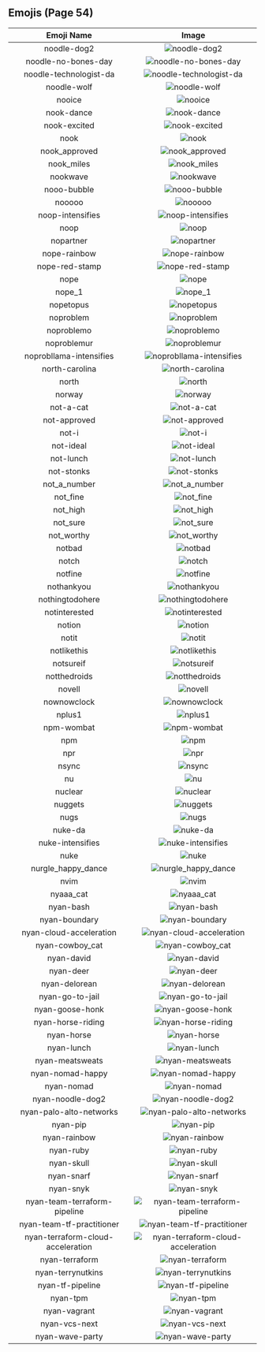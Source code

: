 
  ## Emojis (Page 54)
  |Emoji Name|Image|
  | :-: | :-: |
  |noodle-dog2| ![noodle-dog2](/output/noodle-dog2.png)|
  |noodle-no-bones-day| ![noodle-no-bones-day](/output/noodle-no-bones-day.png)|
  |noodle-technologist-da| ![noodle-technologist-da](/output/noodle-technologist-da.png)|
  |noodle-wolf| ![noodle-wolf](/output/noodle-wolf.png)|
  |nooice| ![nooice](/output/nooice.png)|
  |nook-dance| ![nook-dance](/output/nook-dance.gif)|
  |nook-excited| ![nook-excited](/output/nook-excited.gif)|
  |nook| ![nook](/output/nook.png)|
  |nook_approved| ![nook_approved](/output/nook_approved.gif)|
  |nook_miles| ![nook_miles](/output/nook_miles.jpg)|
  |nookwave| ![nookwave](/output/nookwave.png)|
  |nooo-bubble| ![nooo-bubble](/output/nooo-bubble.gif)|
  |nooooo| ![nooooo](/output/nooooo.png)|
  |noop-intensifies| ![noop-intensifies](/output/noop-intensifies.gif)|
  |noop| ![noop](/output/noop.png)|
  |nopartner| ![nopartner](/output/nopartner.png)|
  |nope-rainbow| ![nope-rainbow](/output/nope-rainbow.png)|
  |nope-red-stamp| ![nope-red-stamp](/output/nope-red-stamp.png)|
  |nope| ![nope](/output/nope.png)|
  |nope_1| ![nope_1](/output/nope_1.gif)|
  |nopetopus| ![nopetopus](/output/nopetopus.gif)|
  |noproblem| ![noproblem](/output/noproblem.jpg)|
  |noproblemo| ![noproblemo](/output/noproblemo.jpg)|
  |noproblemur| ![noproblemur](/output/noproblemur.png)|
  |noprobllama-intensifies| ![noprobllama-intensifies](/output/noprobllama-intensifies.gif)|
  |north-carolina| ![north-carolina](/output/north-carolina.png)|
  |north| ![north](/output/north.png)|
  |norway| ![norway](/output/norway.png)|
  |not-a-cat| ![not-a-cat](/output/not-a-cat.png)|
  |not-approved| ![not-approved](/output/not-approved.png)|
  |not-i| ![not-i](/output/not-i.png)|
  |not-ideal| ![not-ideal](/output/not-ideal.png)|
  |not-lunch| ![not-lunch](/output/not-lunch.png)|
  |not-stonks| ![not-stonks](/output/not-stonks.png)|
  |not_a_number| ![not_a_number](/output/not_a_number.png)|
  |not_fine| ![not_fine](/output/not_fine.png)|
  |not_high| ![not_high](/output/not_high.png)|
  |not_sure| ![not_sure](/output/not_sure.jpg)|
  |not_worthy| ![not_worthy](/output/not_worthy.gif)|
  |notbad| ![notbad](/output/notbad.png)|
  |notch| ![notch](/output/notch.png)|
  |notfine| ![notfine](/output/notfine.png)|
  |nothankyou| ![nothankyou](/output/nothankyou.png)|
  |nothingtodohere| ![nothingtodohere](/output/nothingtodohere.png)|
  |notinterested| ![notinterested](/output/notinterested.gif)|
  |notion| ![notion](/output/notion.png)|
  |notit| ![notit](/output/notit.png)|
  |notlikethis| ![notlikethis](/output/notlikethis.png)|
  |notsureif| ![notsureif](/output/notsureif.png)|
  |notthedroids| ![notthedroids](/output/notthedroids.png)|
  |novell| ![novell](/output/novell.png)|
  |nownowclock| ![nownowclock](/output/nownowclock.png)|
  |nplus1| ![nplus1](/output/nplus1.png)|
  |npm-wombat| ![npm-wombat](/output/npm-wombat.png)|
  |npm| ![npm](/output/npm.png)|
  |npr| ![npr](/output/npr.png)|
  |nsync| ![nsync](/output/nsync.jpg)|
  |nu| ![nu](/output/nu.gif)|
  |nuclear| ![nuclear](/output/nuclear.gif)|
  |nuggets| ![nuggets](/output/nuggets.png)|
  |nugs| ![nugs](/output/nugs.png)|
  |nuke-da| ![nuke-da](/output/nuke-da.png)|
  |nuke-intensifies| ![nuke-intensifies](/output/nuke-intensifies.gif)|
  |nuke| ![nuke](/output/nuke.png)|
  |nurgle_happy_dance| ![nurgle_happy_dance](/output/nurgle_happy_dance.gif)|
  |nvim| ![nvim](/output/nvim.png)|
  |nyaaa_cat| ![nyaaa_cat](/output/nyaaa_cat.png)|
  |nyan-bash| ![nyan-bash](/output/nyan-bash.gif)|
  |nyan-boundary| ![nyan-boundary](/output/nyan-boundary.gif)|
  |nyan-cloud-acceleration| ![nyan-cloud-acceleration](/output/nyan-cloud-acceleration.gif)|
  |nyan-cowboy_cat| ![nyan-cowboy_cat](/output/nyan-cowboy_cat.gif)|
  |nyan-david| ![nyan-david](/output/nyan-david.gif)|
  |nyan-deer| ![nyan-deer](/output/nyan-deer.gif)|
  |nyan-delorean| ![nyan-delorean](/output/nyan-delorean.gif)|
  |nyan-go-to-jail| ![nyan-go-to-jail](/output/nyan-go-to-jail.gif)|
  |nyan-goose-honk| ![nyan-goose-honk](/output/nyan-goose-honk.gif)|
  |nyan-horse-riding| ![nyan-horse-riding](/output/nyan-horse-riding.gif)|
  |nyan-horse| ![nyan-horse](/output/nyan-horse.gif)|
  |nyan-lunch| ![nyan-lunch](/output/nyan-lunch.gif)|
  |nyan-meatsweats| ![nyan-meatsweats](/output/nyan-meatsweats.gif)|
  |nyan-nomad-happy| ![nyan-nomad-happy](/output/nyan-nomad-happy.gif)|
  |nyan-nomad| ![nyan-nomad](/output/nyan-nomad.gif)|
  |nyan-noodle-dog2| ![nyan-noodle-dog2](/output/nyan-noodle-dog2.gif)|
  |nyan-palo-alto-networks| ![nyan-palo-alto-networks](/output/nyan-palo-alto-networks.gif)|
  |nyan-pip| ![nyan-pip](/output/nyan-pip.gif)|
  |nyan-rainbow| ![nyan-rainbow](/output/nyan-rainbow.gif)|
  |nyan-ruby| ![nyan-ruby](/output/nyan-ruby.gif)|
  |nyan-skull| ![nyan-skull](/output/nyan-skull.gif)|
  |nyan-snarf| ![nyan-snarf](/output/nyan-snarf.png)|
  |nyan-snyk| ![nyan-snyk](/output/nyan-snyk.gif)|
  |nyan-team-terraform-pipeline| ![nyan-team-terraform-pipeline](/output/nyan-team-terraform-pipeline.gif)|
  |nyan-team-tf-practitioner| ![nyan-team-tf-practitioner](/output/nyan-team-tf-practitioner.gif)|
  |nyan-terraform-cloud-acceleration| ![nyan-terraform-cloud-acceleration](/output/nyan-terraform-cloud-acceleration.gif)|
  |nyan-terraform| ![nyan-terraform](/output/nyan-terraform.gif)|
  |nyan-terrynutkins| ![nyan-terrynutkins](/output/nyan-terrynutkins.gif)|
  |nyan-tf-pipeline| ![nyan-tf-pipeline](/output/nyan-tf-pipeline.gif)|
  |nyan-tpm| ![nyan-tpm](/output/nyan-tpm.gif)|
  |nyan-vagrant| ![nyan-vagrant](/output/nyan-vagrant.gif)|
  |nyan-vcs-next| ![nyan-vcs-next](/output/nyan-vcs-next.gif)|
  |nyan-wave-party| ![nyan-wave-party](/output/nyan-wave-party.gif)|
  
